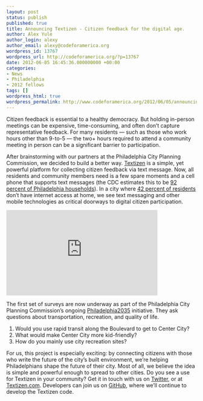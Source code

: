 ```yaml
---
layout: post
status: publish
published: true
title: Announcing Textizen - Citizen feedback for the digital age.
author: Alex Yule
author_login: alexy
author_email: alexy@codeforamerica.org
wordpress_id: 13767
wordpress_url: http://codeforamerica.org/?p=13767
date: 2012-06-05 16:45:36.000000000 +00:00
categories:
- News
- Philadelphia
- 2012 fellows
tags: []
wordpress_html: true
wordpress_permalink: http://www.codeforamerica.org/2012/06/05/announcing-textizen-citizen-feedback-for-the-digital-age/
---
```


<p>Citizen feedback is essential to a healthy democracy. But holding in-person meetings can be expensive, time-consuming, and often don’t capture representative feedback. For many residents — such as those who work hours other than 9-to-5 — the two+ hours required to attend a community meeting in person can be a significant barrier to participation.</p>
<p>After brainstorming with our partners at the Philadelphia City Planning Commission, we decided to build a better way. <a href="http://www.textizen.com" target="_blank" title="Textizen.com">Textizen</a> is a simple, yet powerful platform for collecting citizen feedback via text message. Now, all residents and community members need is a few spare moments and a cell phone that supports text messages (the CDC estimates this to be <a href="http://www.cdc.gov/nchs/data/nhsr/nhsr039.pdf" target="_blank">92 percent of Philadelphia households</a>). In a city where <a href="http://www.pewinternet.org/Reports/2011/08-Community-Information-Systems/1-Report/5-Broadband.aspx" target="_blank">42 percent of residents</a> don’t have internet access at home, we see text messaging and other mobile technologies as critical doorways to digital citizen participation.</p>
<p><iframe frameborder="0" height="226" src="http://player.vimeo.com/video/43448446?byline=0&amp;portrait=0" width="400"></iframe></p>
<p>The first set of surveys are now underway as part of the Philadelphia City Planning Commission’s ongoing <a href="http://phila2035.org/" target="_blank">Philadelphia2035</a> initiative. They ask questions about transportation, recreation, and quality of life.</p>
<ol>
<li>Would you use rapid transit along the Boulevard to get to Center City?</li>
<li>What would make Center City more kid-friendly?</li>
<li>How do you mainly use city recreation sites?</li>
</ol>
<p>For us, this project is especially exciting: by connecting citizens with those who write the future of the city’s built environment, we’re helping Philadelphians shape the future of their city. Most of all, we believe the idea is simple and powerful enough to spread to other cities. Do you see a use for Textizen in your community? Get it in touch with us on <a href="http://twitter.com/textizen" target="_blank" title="Textizen on Twitter">Twitter</a>, or at <a href="http://www.textizen.com" target="_blank" title="Textizen.com">Textizen.com</a>. Developers can join us on <a href="http://github.com/codeforamerica/textizen">GitHub</a>, where we’ll continue to develop the Textizen code.</p>

